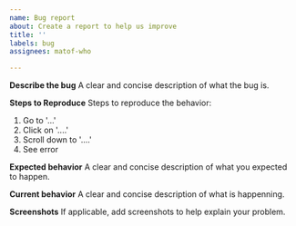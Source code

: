 ```yaml
---
name: Bug report
about: Create a report to help us improve
title: ''
labels: bug
assignees: matof-who

---
```


**Describe the bug**
A clear and concise description of what the bug is.

**Steps to Reproduce**
Steps to reproduce the behavior:
1. Go to '...'
2. Click on '....'
3. Scroll down to '....'
4. See error

**Expected behavior**
A clear and concise description of what you expected to happen.

**Current behavior**
A clear and concise description of what is happenning.

**Screenshots**
If applicable, add screenshots to help explain your problem.
